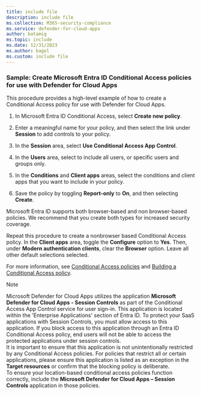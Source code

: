 ```yaml
---
title: include file
description: include file
ms.collection: M365-security-compliance
ms.service: defender-for-cloud-apps
author: batamig
ms.topic: include
ms.date: 12/31/2023
ms.author: bagol
ms.custom: include file
---
```


### Sample: Create Microsoft Entra ID Conditional Access policies for use with Defender for Cloud Apps

This procedure provides a high-level example of how to create a Conditional Access policy for use with Defender for Cloud Apps.

1. In Microsoft Entra ID Conditional Access, select **Create new policy**.

1. Enter a meaningful name for your policy, and then select the link under **Session** to add controls to your policy.

1. In the **Session** area, select **Use Conditional Access App Control**.

1. In the **Users** area, select to include all users, or specific users and groups only.

1. In the **Conditions** and **Client apps** areas, select the conditions and client apps that you want to include in your policy.

1. Save the policy by toggling **Report-only** to **On**, and then selecting **Create**.

Microsoft Entra ID supports both browser-based and non browser-based policies. We recommend that you create both types for increased security coverage.

Repeat this procedure to create a nonbrowser based Conditional Access policy. In the **Client apps** area, toggle the **Configure** option to **Yes**. Then, under **Modern authentication clients**, clear the **Browser** option. Leave all other default selections selected.

For more information, see [Conditional Access policies](/azure/active-directory/conditional-access/overview) and [Building a Conditional Access policy](/entra/identity/conditional-access/concept-conditional-access-policies).

> [!NOTE]
> Microsoft Defender for Cloud Apps utilizes the application **Microsoft Defender for Cloud Apps - Session Controls** as part of the Conditional Access App Control service for user sign-in. This application is located within the 'Enterprise Applications' section of Entra ID. 
To protect your SaaS applications with Session Controls, you must allow access to this application. 
If you block access to this application through an Entra ID Conditional Access policy, end users will not be able to access the protected applications under session controls.  
It is important to ensure that this application is not unintentionally restricted by any Conditional Access policies. For policies that restrict all or certain applications, please ensure this application is listed as an exception in the **Target resources** or confirm that the blocking policy is deliberate.  
To ensure your location-based conditional access policies function correctly, include the **Microsoft Defender for Cloud Apps – Session Controls** application in those policies.
